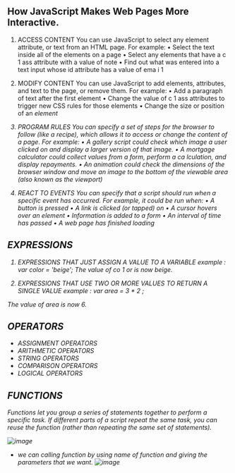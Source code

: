 ## How JavaScript Makes Web Pages More Interactive.

1. ACCESS CONTENT You can use JavaScript to select any element attribute, or text from an HTML page. For example:
• Select the text inside all of the <hl> elements on a page
• Select any elements that have a c 1 ass attribute with a value of note
• Find out what was entered into a text input whose id attribute has a
value of ema i 1 

2. MODIFY CONTENT You can use JavaScript to add elements, attributes, and text to the page, or remove them. For example:
• Add a paragraph of text after the first <hl> element
• Change the value of c 1 ass attributes to trigger new CSS rules
for those elements
• Change the size or position of an <i mg> element 

3. PROGRAM RULES You can specify a set of steps for the browser to follow (like a recipe), which allows it to access or change the content of a page. For example:
• A gallery script could check which image a user clicked on and display a larger version of that image.
• A mortgage calculator could collect values from a form, perform a
ca lculation, and display repayments.
• An animation could check the dimensions of the browser window
and move an image to the bottom of the viewable area (also known as
the viewport)

4. REACT TO EVENTS You can specify that a script should run when a specific event has occurred. For example, it could be run when:
• A button is pressed
• A link is clicked (or tapped) on
• A cursor hovers over an element
• Information is added to a form
• An interval of time has passed
• A web page has finished loading

## EXPRESSIONS 
1. EXPRESSIONS THAT JUST ASSIGN A VALUE TO A VARIABLE 
example : var color = 'beige';
*The value of co 1 or is now beige.*

2. EXPRESSIONS THAT USE TWO OR MORE VALUES TO RETURN A SINGLE VALUE
example : var area = 3 * 2 ;

*The value of area is now 6.*

## OPERATORS 
- ASSIGNMENT OPERATORS 
-  ARITHMETIC OPERATORS 
- STRING OPERATORS 
- COMPARISON OPERATORS 
- LOGICAL OPERATORS 

##  FUNCTIONS
Functions let you group a series of statements together to perform a
specific task. If different parts of a script repeat the same task, you can reuse the function (rather than repeating the same set of statements). 

![image](https://s3.ap-south-1.amazonaws.com/s3.studytonight.com/tutorials/uploads/pictures/1587882057-1.png)

- we can calling function by using name of function and giving the parameters that we want.
![image](https://dhananjay25.files.wordpress.com/2017/09/image4.png)